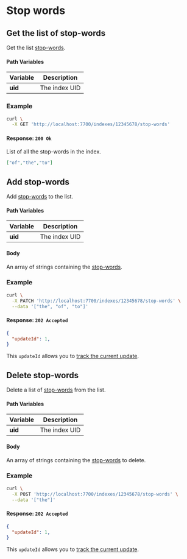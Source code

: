 # Stop words

## Get the list of stop-words

<RouteHighlighter method="GET" route="/indexes/:uid/stop-words" />

Get the list [stop-words](/advanced_guides/stop_words).


#### Path Variables

| Variable          | Description           |
|-------------------|-----------------------|
| **uid**         | The index UID         |


### Example

```bash
curl \
  -X GET 'http://localhost:7700/indexes/12345678/stop-words'
```


#### Response: `200 Ok`

List of all the stop-words in the index.

```json
["of","the","to"]
```


## Add stop-words

<RouteHighlighter method="PATCH" route="/indexes/:uid/stop-words" />

Add [stop-words](/advanced_guides/stop_words) to the list.



#### Path Variables

| Variable          | Description           |
|-------------------|-----------------------|
| **uid**         | The index UID         |

#### Body

An array of strings containing the [stop-words](/advanced_guides/stop_words).

### Example

```bash
curl \
  -X PATCH 'http://localhost:7700/indexes/12345678/stop-words' \
  --data '["the", "of", "to"]'
```


#### Response: `202 Accepted`

```json
{
  "updateId": 1,
}
```
This `updateId` allows you to [track the current update](/references/updates.md).

## Delete stop-words

<RouteHighlighter method="POST" route="/indexes/:uid/stop-words" />

Delete a list of [stop-words](/advanced_guides/stop_words) from the list.



#### Path Variables

| Variable          | Description           |
|-------------------|-----------------------|
| **uid**         | The index UID         |

#### Body

An array of strings containing the [stop-words](/advanced_guides/stop_words) to delete.

### Example

```bash
curl \
  -X POST 'http://localhost:7700/indexes/12345678/stop-words' \
  --data '["the"]'
```


#### Response: `202 Accepted`

```json
{
  "updateId": 1,
}
```
This `updateId` allows you to [track the current update](/references/updates.md).
